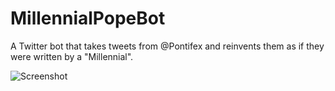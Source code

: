 # MillennialPopeBot

A Twitter bot that takes tweets from @Pontifex and reinvents them as if they were written by a "Millennial".

![Screenshot](https://cloud.githubusercontent.com/assets/10643705/17006001/c6f2c774-4eab-11e6-85f5-221345a67ac9.png)
